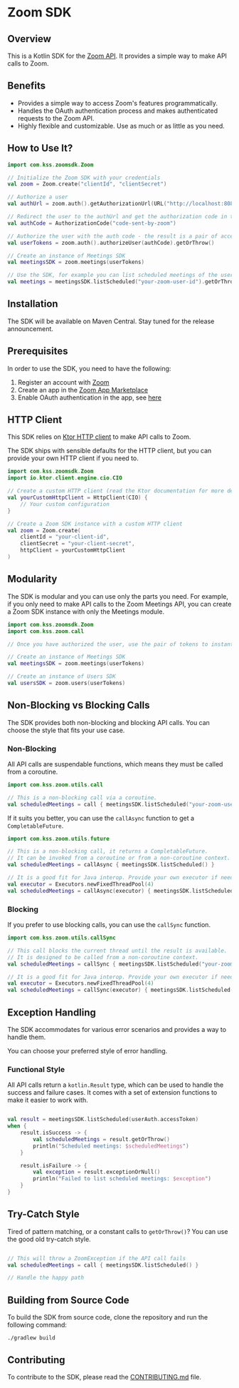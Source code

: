 # Zoom SDK

## Overview
This is a Kotlin SDK for the [Zoom API](https://marketplace.zoom.us/docs/api-reference/introduction).
It provides a simple way to make API calls to Zoom.

## Benefits
* Provides a simple way to access Zoom's features programmatically.
* Handles the OAuth authentication process and makes authenticated requests to the Zoom API.
* Highly flexible and customizable. Use as much or as little as you need.

## How to Use It?

```kotlin
import com.kss.zoomsdk.Zoom

// Initialize the Zoom SDK with your credentials
val zoom = Zoom.create("clientId", "clientSecret")

// Authorize a user
val authUrl = zoom.auth().getAuthorizationUrl(URL("http://localhost:8080/callback"))

// Redirect the user to the authUrl and get the authorization code in the callback
val authCode = AuthorizationCode("code-sent-by-zoom")

// Authorize the user with the auth code - the result is a pair of access and refresh tokens
val userTokens = zoom.auth().authorizeUser(authCode).getOrThrow()

// Create an instance of Meetings SDK
val meetingsSDK = zoom.meetings(userTokens)

// Use the SDK, for example you can list scheduled meetings of the user
val meetings = meetingsSDK.listScheduled("your-zoom-user-id").getOrThrow()
```

## Installation
The SDK will be available on Maven Central. Stay tuned for the release announcement.

## Prerequisites
In order to use the SDK, you need to have the following:
1. Register an account with [Zoom](https://zoom.us/)
2. Create an app in the [Zoom App Marketplace](https://marketplace.zoom.us/)
3. Enable OAuth authentication in the app, see [here](https://developers.zoom.us/docs/zoom-apps/authentication)

## HTTP Client
This SDK relies on [Ktor HTTP client](https://ktor.io/) to make API calls to Zoom.

The SDK ships with sensible defaults for the HTTP client, but you can provide your own HTTP client if you need to.

```kotlin
import com.kss.zoomsdk.Zoom
import io.ktor.client.engine.cio.CIO

// Create a custom HTTP client (read the Ktor documentation for more details)
val yourCustomHttpClient = HttpClient(CIO) {
    // Your custom configuration
}

// Create a Zoom SDK instance with a custom HTTP client
val zoom = Zoom.create(
    clientId = "your-client-id",
    clientSecret = "your-client-secret",
    httpClient = yourCustomHttpClient
)
```

## Modularity
The SDK is modular and you can use only the parts you need.
For example, if you only need to make API calls to the Zoom Meetings API,
you can create a Zoom SDK instance with only the Meetings module.

```kotlin
import com.kss.zoomsdk.Zoom
import com.kss.zoom.call

// Once you have authorized the user, use the pair of tokens to instantiate the module you need

// Create an instance of Meetings SDK
val meetingsSDK = zoom.meetings(userTokens)

// Create an instance of Users SDK
val usersSDK = zoom.users(userTokens)
```

## Non-Blocking vs Blocking Calls
The SDK provides both non-blocking and blocking API calls. You can choose the style that fits your use case.

### Non-Blocking
All API calls are suspendable functions, which means they must be called from a coroutine.

```kotlin
import com.kss.zoom.utils.call

// This is a non-blocking call via a coroutine.
val scheduledMeetings = call { meetingsSDK.listScheduled("your-zoom-user-id") }
```
If it suits you better, you can use the `callAsync` function to get a `CompletableFuture`.

```kotlin
import com.kss.zoom.utils.future

// This is a non-blocking call, it returns a CompletableFuture.
// It can be invoked from a coroutine or from a non-coroutine context.
val scheduledMeetings = callAsync { meetingsSDK.listScheduled() }

// It is a good fit for Java interop. Provide your own executor if needed.
val executor = Executors.newFixedThreadPool(4)
val scheduledMeetings = callAsync(executor) { meetingsSDK.listScheduled("your-zoom-user-id") }
```

### Blocking
If you prefer to use blocking calls, you can use the `callSync` function.

```kotlin
import com.kss.zoom.utils.callSync

// This call blocks the current thread until the result is available.
// It is designed to be called from a non-coroutine context.
val scheduledMeetings = callSync { meetingsSDK.listScheduled("your-zoom-user-id") }

// It is a good fit for Java interop. Provide your own executor if needed.
val executor = Executors.newFixedThreadPool(4)
val scheduledMeetings = callSync(executor) { meetingsSDK.listScheduled() }
```

## Exception Handling
The SDK accommodates for various error scenarios and provides a way to handle them.

You can choose your preferred style of error handling.

### Functional Style

All API calls return a `kotlin.Result` type, which can be used to handle the success and failure cases.
It comes with a set of extension functions to make it easier to work with.

```kotlin

val result = meetingsSDK.listScheduled(userAuth.accessToken)
when {
    result.isSuccess -> {
        val scheduledMeetings = result.getOrThrow()
        println("Scheduled meetings: $scheduledMeetings")
    }

    result.isFailure -> {
        val exception = result.exceptionOrNull()
        println("Failed to list scheduled meetings: $exception")
    }
}
```

## Try-Catch Style
Tired of pattern matching, or a constant calls to `getOrThrow()`? You can use the good old try-catch style.

```kotlin

// This will throw a ZoomException if the API call fails
val scheduledMeetings = call { meetingsSDK.listScheduled() }

// Handle the happy path
```

## Building from Source Code
To build the SDK from source code, clone the repository and run the following command:

```shell
./gradlew build
```

## Contributing
To contribute to the SDK, please read the [CONTRIBUTING.md](CONTRIBUTING.md) file.
